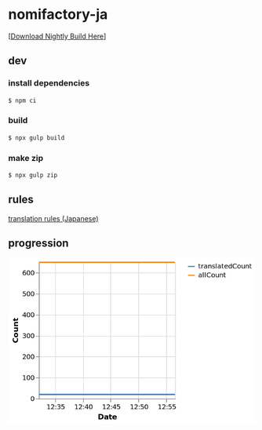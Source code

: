 # nomifactory-ja

[[Download Nightly Build Here](https://nightly.link/naari3/nomifactory-ja/workflows/nightly/main)]

## dev

### install dependencies

```bash
$ npm ci
```

### build

```bash
$ npx gulp build
```

### make zip

```bash
$ npx gulp zip
```

## rules

[translation rules (Japanese)](docs/rules.md)

## progression

![progress](https://github.com/naari3/nomifactory-ja-tracking/blob/main/translated-result.png?raw=true)
